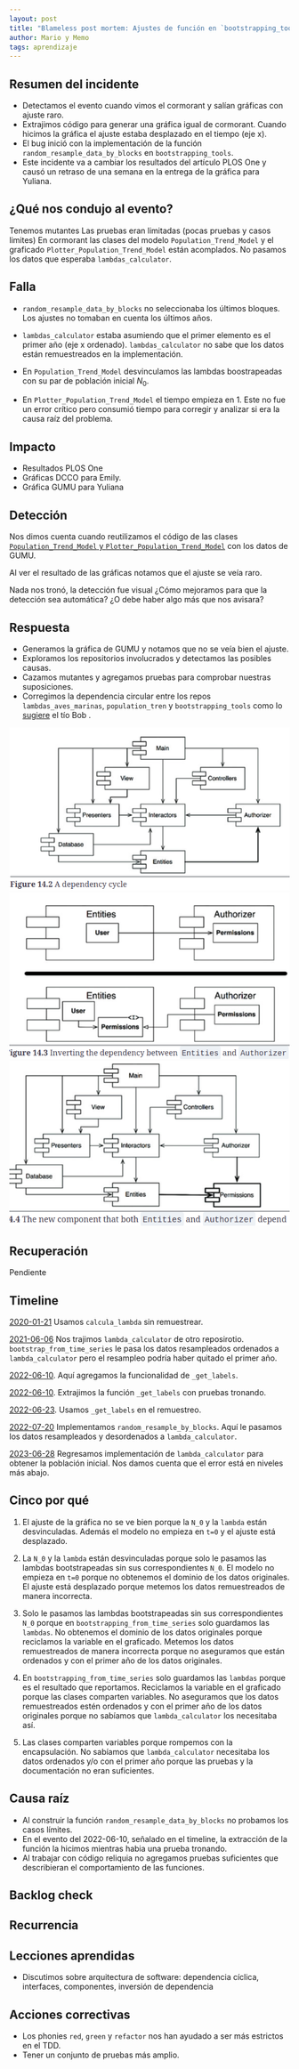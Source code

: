```yaml
---
layout: post
title: "Blameless post mortem: Ajustes de función en `bootstrapping_tools`"
author: Mario y Memo
tags: aprendizaje
---
```


## Resumen del incidente

- Detectamos el evento cuando vimos el cormorant y salían gráficas con ajuste raro.
- Extrajimos código para generar una gráfica igual de cormorant. Cuando hicimos la gráfica el ajuste estaba desplazado en el tiempo (eje x).
- El bug inició con la implementación de la función `random_resample_data_by_blocks` en `bootstrapping_tools`.
- Este incidente va a cambiar los resultados del artículo PLOS One y causó un retraso de una semana en la entrega de la gráfica para Yuliana.

## ¿Qué nos condujo al evento?

Tenemos mutantes
Las pruebas eran limitadas (pocas pruebas y casos limites)
En cormorant las clases del modelo `Population_Trend_Model` y el graficado `Plotter_Population_Trend_Model` están acomplados.
No pasamos los datos que esperaba `lambdas_calculator`.

## Falla

- `random_resample_data_by_blocks` no seleccionaba los últimos bloques. Los ajustes no tomaban en cuenta los últimos años. 

- `lambdas_calculator` estaba asumiendo que el primer elemento es el primer año (eje x ordenado). `lambdas_calculator` no sabe que los datos están remuestreados en la implementación. 

- En `Population_Trend_Model` desvinculamos las lambdas boostrapeadas con su par de población inicial $N_0$.

- En `Plotter_Population_Trend_Model` el tiempo empieza en 1. Este no fue un error crítico pero consumió tiempo para corregir y analizar si era la causa raíz del problema.

## Impacto

- Resultados PLOS One
- Gráficas DCCO para Emily.
- Gráfica GUMU para Yuliana

## Detección

Nos dimos cuenta cuando reutilizamos el código de las clases [`Population_Trend_Model` y `Plotter_Population_Trend_Model`](https://bitbucket.org/IslasGECI/cormorant_population_growth/src/ee268ee38d3172f88908ba603ba0f11b967cd43e/src/calculate_cormorant_growth_rate.py#lines-55) con los datos de GUMU.

Al ver el resultado de las gráficas notamos que el ajuste se veía raro.

Nada nos tronó, la detección fue visual ¿Cómo mejoramos para que la detección sea automática? ¿O debe haber algo más que nos avisara?

## Respuesta

- Generamos la gráfica de GUMU y notamos que no se veía bien el ajuste.
- Exploramos los repositorios involucrados y detectamos las posibles causas.
- Cazamos mutantes y agregamos pruebas para comprobar nuestras suposiciones.
- Corregimos la dependencia circular entre los repos `lambdas_aves_marinas`, `population_tren` y `bootstrapping_tools` como lo [sugiere](https://learning.oreilly.com/library/view/clean-architecture-a/9780134494272/ch14.xhtml#ch14) el tío Bob .

![cycle_dependencie](/assets/images/cycle_dependencie.png)
![solution_interface](/assets/images/cyle_dependencie_solution.png)
![no_cycle_dependencie](/assets/images/no_cycle_dependencie.png)

## Recuperación

Pendiente

## Timeline

[2020-01-21](https://bitbucket.org/IslasGECI/cormorant_population_growth/commits/700faa4a08fed2ab44b4a8eebf2d55772253c3ec) Usamos `calcula_lambda` sin remuestrear.

[2021-06-06](https://github.com/IslasGECI/bootstrapping_tools/commit/0f933c0fd4e9e1bbdef42243a7a5153f6b58fdd3) Nos trajimos `lambda_calculator` de otro reposirotio. `bootstrap_from_time_series` le pasa los datos resampleados ordenados a `lambda_calculator` pero el resampleo podría haber quitado el primer año.

[2022-06-10](https://github.com/IslasGECI/bootstrapping_tools/commit/2a693bdc1012b2a3fa210b6d1750cf73e1494306). Aquí agregamos la funcionalidad de `_get_labels`.

[2022-06-10](https://github.com/IslasGECI/bootstrapping_tools/commit/bddd257dc691bc3cddcbd1f603383c90b1a7d0c6). Extrajimos la función `_get_labels` con pruebas tronando.

[2022-06-23](https://github.com/IslasGECI/bootstrapping_tools/commit/b93b43a35799b15135164634b33b6e381574057b). Usamos `_get_labels` en el remuestreo.

[2022-07-20](https://github.com/IslasGECI/bootstrapping_tools/commit/9fb7f9ec617ec538265d56f5f6ebb0f6f7cad86f) Implementamos `random_resample_by_blocks`. Aquí le pasamos los datos resampleados y desordenados a `lambda_calculator`.

[2023-06-28](https://github.com/IslasGECI/population_trend/commit/b2ec08f5f9a33e427c55dd5c2e61fea593905eb4) Regresamos implementación de `lambda_calculator` para obtener la población inicial. Nos damos cuenta que el error está en niveles más abajo.


## Cinco por qué

1. El ajuste de la gráfica no se ve bien porque la `N_0` y la `lambda` están desvinculadas. Además el modelo no empieza en `t=0` y el ajuste está desplazado.

2. La `N_0` y la `lambda` están desvinculadas porque solo le pasamos las lambdas bootstrapeadas sin sus correspondientes `N_0`. El modelo no empieza en `t=0` porque no obtenemos el dominio de los datos originales. El ajuste está desplazado porque metemos los datos remuestreados de manera incorrecta.

3. Solo le pasamos las lambdas bootstrapeadas sin sus correspondientes `N_0` porque en `bootstrapping_from_time_series` solo guardamos las `lambdas`. No obtenemos el dominio de los datos originales porque reciclamos la variable en el graficado. Metemos los datos remuestreados de manera incorrecta porque no aseguramos que están ordenados y con el primer año de los datos originales.

4. En `bootstrapping_from_time_series` solo guardamos las `lambdas` porque es el resultado que reportamos. Reciclamos la variable en el graficado porque las clases comparten variables. No aseguramos que los datos remuestreados estén ordenados y con el primer año de los datos originales porque no sabíamos que `lambda_calculator` los necesitaba así.

5. Las clases comparten variables porque rompemos con la encapsulación. No sabíamos que `lambda_calculator` necesitaba los datos ordenados y/o con el primer año porque las pruebas y la documentación no eran suficientes.

## Causa raíz
- Al construir la función `random_resample_data_by_blocks` no probamos los casos límites.
- En el evento del 2022-06-10, señalado en el timeline, la extracción de la función la hicimos mientras habia una prueba tronando.
- Al trabajar con código reliquia no agregamos pruebas suficientes que describieran el comportamiento de las funciones.  

## Backlog check

## Recurrencia

## Lecciones aprendidas
- Discutimos sobre arquitectura de software: dependencia cíclica, interfaces, componentes, inversión de dependencia

## Acciones correctivas
- Los phonies `red`, `green` y `refactor` nos han ayudado a ser más estrictos en el TDD.
- Tener un conjunto de pruebas más amplio.
